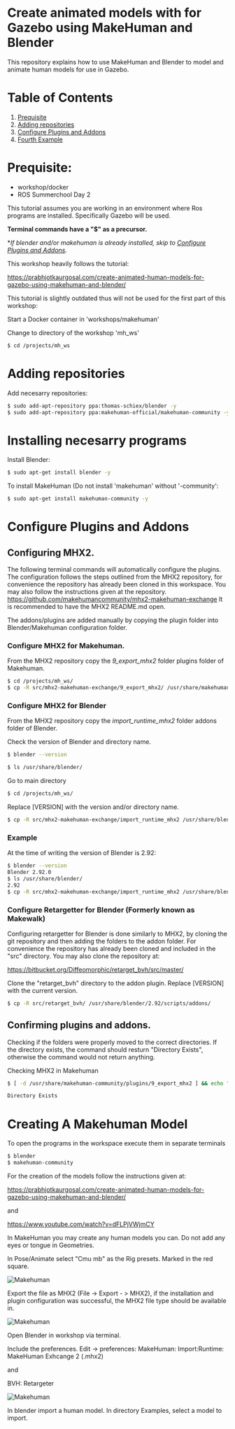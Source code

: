
#  Create animated models with for Gazebo using MakeHuman and Blender
This repository explains how to use MakeHuman and Blender to model and animate human models for use in Gazebo.

# Table of Contents
1. [Prequisite](#Prequisite)
2. [Adding repositories](#Adding-repositories)
3. [Configure Plugins and Addons](#Configure-Plugins-and-Addons)
4. [Fourth Example](#fourth-examplehttpwwwfourthexamplecom)

# Prequisite:
- workshop/docker
- ROS Summerchool Day 2

This tutorial assumes you are working in an environment where Ros programs are installed. Specifically Gazebo will be used.

**Terminal commands have a "$"  as a precursor.**

**If blender and/or makehuman is already installed, skip to [Configure Plugins and Addons](#Configure-Plugins-and-Addons).*




This workshop heavily follows the tutorial:

https://prabhjotkaurgosal.com/create-animated-human-models-for-gazebo-using-makehuman-and-blender/

This tutorial is slightly outdated thus will not be used for the first part of this workshop:


Start a Docker container in 'workshops/makehuman'

Change to directory of the workshop 'mh_ws'

```bash
$ cd /projects/mh_ws
```

# Adding repositories
Add necesarry repositories:

```bash
$ sudo add-apt-repository ppa:thomas-schiex/blender -y
$ sudo add-apt-repository ppa:makehuman-official/makehuman-community -y
```

# Installing necesarry programs
Install Blender:
```bash
$ sudo apt-get install blender -y
```

To install MakeHuman (Do not install 'makehuman' without '-community':
```bash
$ sudo apt-get install makehuman-community -y
```


# Configure Plugins and Addons

## Configuring MHX2.

The following terminal commands will automatically configure the plugins. The configuration follows the steps outlined from the MHX2 repository, for convenience the repository has already been cloned in this workspace.
You may also follow the instructions given at the repository.
https://github.com/makehumancommunity/mhx2-makehuman-exchange
It is recommended to have the MHX2 README.md  open.

The addons/plugins are added manually by copying the plugin folder into Blender/Makehuman configuration folder.

### Configure MHX2 for Makehuman.
From the MHX2 repository copy the *9_export_mhx2* folder plugins folder of Makehuman.
```bash
$ cd /projects/mh_ws/
$ cp -R src/mhx2-makehuman-exchange/9_export_mhx2/ /usr/share/makehuman-community/plugins/
```

### Configure MHX2 for Blender
From the MHX2 repository copy the *import_runtime_mhx2* folder addons folder of Blender.

Check the version of Blender and directory name.
```bash
$ blender --version
```

```bash
$ ls /usr/share/blender/
```

Go to main directory
```bash
$ cd /projects/mh_ws/
```

Replace [VERSION] with the version and/or directory name.

```bash
$ cp -R src/mhx2-makehuman-exchange/import_runtime_mhx2 /usr/share/blender/[VERSION]/scripts/addons/
```

### Example
At the time of writing the version of Blender is 2.92:
```bash
$ blender --version
Blender 2.92.0
$ ls /usr/share/blender/
2.92
$ cp -R src/mhx2-makehuman-exchange/import_runtime_mhx2 /usr/share/blender/2.92/scripts/addons/
```


### Configure Retargetter for Blender (Formerly known as Makewalk)
Configuring retargetter for Blender is done similarly to MHX2, by cloning the git repository and then adding the folders to the addon folder.
For convenience the repository has already been cloned and included in the "src" directory. You may also clone the repository at:

https://bitbucket.org/Diffeomorphic/retarget_bvh/src/master/

Clone the "retarget_bvh" directory to the addon plugin. Replace [VERSION] with the current version.

```bash
$ cp -R src/retarget_bvh/ /usr/share/blender/2.92/scripts/addons/
```

## Confirming plugins and addons.
Checking if the folders were properly moved to the correct directories. If the directory exists, the command should resturn "Directory Exists", otherwise the command would not return anything.

Checking MHX2 in Makehuman
```bash
$ [ -d /usr/share/makehuman-community/plugins/9_export_mhx2 ] && echo "Directory Exists"

Directory Exists
```

# Creating A Makehuman Model
To open the programs in the workspace execute them in separate terminals
```bash
$ blender
$ makehuman-community
```
For the creation of the models follow the instructions given at:

https://prabhjotkaurgosal.com/create-animated-human-models-for-gazebo-using-makehuman-and-blender/

and

https://www.youtube.com/watch?v=dFLPjVWjmCY

In MakeHuman you may create any human models you can.
Do not add any eyes or tongue in Geometries.

In Pose/Animate select "Cmu mb" as the Rig presets. Marked in the red square.

![Makehuman](https://i.imgur.com/ffqZzgD.png)


Export the file as MHX2 (File -> Export - > MHX2), if the installation and plugin configuration was successful, the MHX2 file type should be available in.

![Makehuman](https://i.imgur.com/j3CzX6P.png)

Open Blender in workshop via terminal.


Include the preferences.
Edit -> preferences:
MakeHuman: Import:Runtime: MakeHuman Exhcange 2 (.mhx2)

and

BVH: Retargeter

![Makehuman](https://i.imgur.com/NG7RM1t.png)


In blender import a human model.  In directory Examples, select a model to import.
